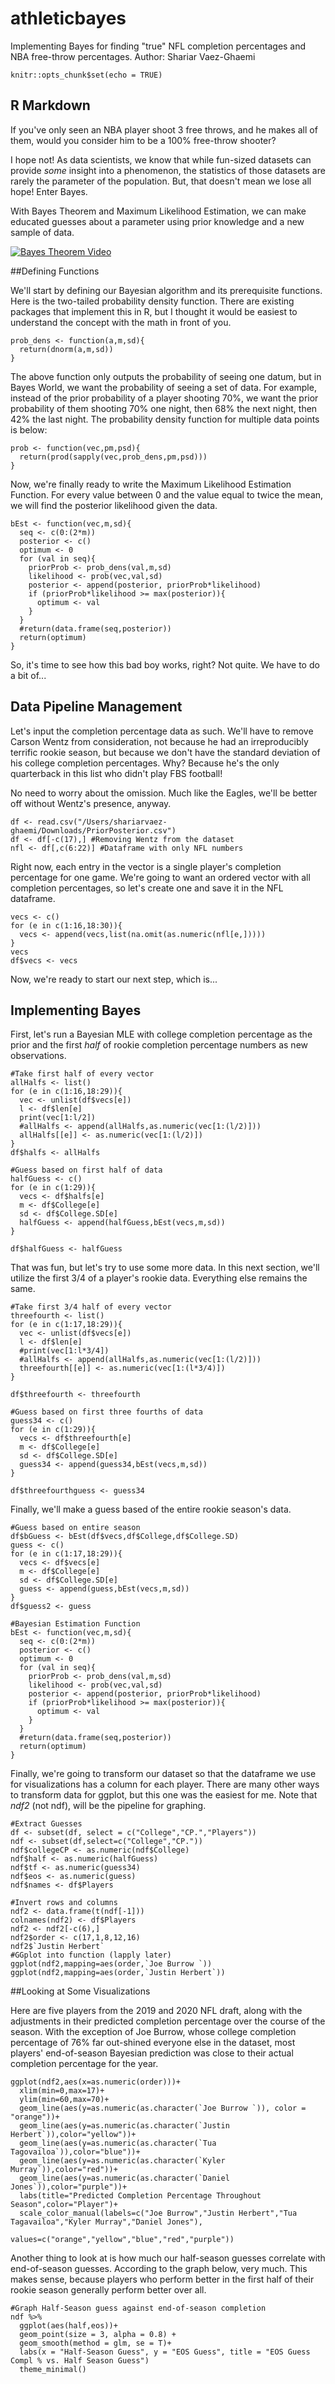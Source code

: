 # athleticbayes
Implementing Bayes for finding "true" NFL completion percentages and NBA free-throw percentages.
Author: Shariar Vaez-Ghaemi

```{r setup, include=FALSE}
knitr::opts_chunk$set(echo = TRUE)
```

## R Markdown

If you've only seen an NBA player shoot 3 free throws, and he makes all of them, would you consider him to be a 100% free-throw shooter?

I hope not! As data scientists, we know that while fun-sized datasets can provide *some* insight into a phenomenon, the statistics of those datasets are rarely the parameter of the population. But, that doesn't mean we lose all hope! Enter Bayes.

With Bayes Theorem and Maximum Likelihood Estimation, we can make educated guesses about a parameter using prior knowledge and a new sample of data.

[![Bayes Theorem Video](https://img.youtube.com/vi/IaRw1ZbTmhw/0.jpg)](https://www.youtube.com/watch?v=IaRw1ZbTmhw)

##Defining Functions

We'll start by defining our Bayesian algorithm and its prerequisite functions. Here is the two-tailed probability density function. There are existing packages that implement this in R, but I thought it would be easiest to understand the concept with the math in front of you.

```{r Two-Tailed Probability Density Function}
prob_dens <- function(a,m,sd){
  return(dnorm(a,m,sd))
}
```

The above function only outputs the probability of seeing one datum, but in Bayes World, we want the probability of seeing a set of data. For example, instead of the prior probability of a player shooting 70%, we want the prior probability of them shooting 70% one night, then 68% the next night, then 42% the last night. The probability density function for multiple data points is below:

```{r Probability Density for Dataset}
prob <- function(vec,pm,psd){
  return(prod(sapply(vec,prob_dens,pm,psd)))
}
```

Now, we're finally ready to write the Maximum Likelihood Estimation Function. For every value between 0 and the value equal to twice the mean, we will find the posterior likelihood given the data. 

```{r Bayesian MLE}
bEst <- function(vec,m,sd){
  seq <- c(0:(2*m))
  posterior <- c()
  optimum <- 0
  for (val in seq){
    priorProb <- prob_dens(val,m,sd)
    likelihood <- prob(vec,val,sd)
    posterior <- append(posterior, priorProb*likelihood)
    if (priorProb*likelihood >= max(posterior)){
      optimum <- val
    }
  }
  #return(data.frame(seq,posterior))
  return(optimum)
}
```

So, it's time to see how this bad boy works, right? Not quite. We have to do a bit of...

## Data Pipeline Management

Let's input the completion percentage data as such. We'll have to remove Carson Wentz from consideration, not because he had an irreproducibly terrific rookie season, but because we don't have the standard deviation of his college completion percentages. Why? Because he's the only quarterback in this list who didn't play FBS football!

No need to worry about the omission. Much like the Eagles, we'll be better off without Wentz's presence, anyway.

``` {r inputting data}
df <- read.csv("/Users/shariarvaez-ghaemi/Downloads/PriorPosterior.csv")
df <- df[-c(17),] #Removing Wentz from the dataset
nfl <- df[,c(6:22)] #Dataframe with only NFL numbers
```

Right now, each entry in the vector is a single player's completion percentage for one game. We're going to want an ordered vector with all completion percentages, so let's create one and save it in the NFL dataframe.

```{r Creating vector with all CP's}
vecs <- c()
for (e in c(1:16,18:30)){
  vecs <- append(vecs,list(na.omit(as.numeric(nfl[e,]))))
}
vecs
df$vecs <- vecs
```

Now, we're ready to start our next step, which is...

## Implementing Bayes

First, let's run a Bayesian MLE with college completion percentage as the prior and the first *half* of rookie completion percentage numbers as new observations.

```{r Running Bayesian MLE with first half of regular season}
#Take first half of every vector
allHalfs <- list()
for (e in c(1:16,18:29)){
  vec <- unlist(df$vecs[e])
  l <- df$len[e]
  print(vec[1:l/2])
  #allHalfs <- append(allHalfs,as.numeric(vec[1:(l/2)]))
  allHalfs[[e]] <- as.numeric(vec[1:(l/2)])
}
df$halfs <- allHalfs

#Guess based on first half of data
halfGuess <- c()
for (e in c(1:29)){
  vecs <- df$halfs[e]
  m <- df$College[e]
  sd <- df$College.SD[e]
  halfGuess <- append(halfGuess,bEst(vecs,m,sd))
}

df$halfGuess <- halfGuess
```

That was fun, but let's try to use some more data. In this next section, we'll utilize the first 3/4 of a player's rookie data. Everything else remains the same.

```{r Running Bayesian MLE with first 3/4 of regular season}
#Take first 3/4 half of every vector
threefourth <- list()
for (e in c(1:17,18:29)){
  vec <- unlist(df$vecs[e])
  l <- df$len[e]
  #print(vec[1:l*3/4])
  #allHalfs <- append(allHalfs,as.numeric(vec[1:(l/2)]))
  threefourth[[e]] <- as.numeric(vec[1:(l*3/4)])
}

df$threefourth <- threefourth

#Guess based on first three fourths of data
guess34 <- c()
for (e in c(1:29)){
  vecs <- df$threefourth[e]
  m <- df$College[e]
  sd <- df$College.SD[e]
  guess34 <- append(guess34,bEst(vecs,m,sd))
}

df$threefourthguess <- guess34
```

Finally, we'll make a guess based of the entire rookie season's data.

```{r Bayesian MLE with full-season}
#Guess based on entire season
df$bGuess <- bEst(df$vecs,df$College,df$College.SD)
guess <- c()
for (e in c(1:17,18:29)){
  vecs <- df$vecs[e]
  m <- df$College[e]
  sd <- df$College.SD[e]
  guess <- append(guess,bEst(vecs,m,sd))
}
df$guess2 <- guess

#Bayesian Estimation Function
bEst <- function(vec,m,sd){
  seq <- c(0:(2*m))
  posterior <- c()
  optimum <- 0
  for (val in seq){
    priorProb <- prob_dens(val,m,sd)
    likelihood <- prob(vec,val,sd)
    posterior <- append(posterior, priorProb*likelihood)
    if (priorProb*likelihood >= max(posterior)){
      optimum <- val
    }
  }
  #return(data.frame(seq,posterior))
  return(optimum)
}
```

Finally, we're going to transform our dataset so that the dataframe we use for visualizations has a column for each player. There are many other ways to transform data for ggplot, but this one was the easiest for me. Note that *ndf2* (not ndf), will be the pipeline for graphing.

```{r Transforming Data for ggplot}
#Extract Guesses
df <- subset(df, select = c("College","CP.","Players"))
ndf <- subset(df,select=c("College","CP."))
ndf$collegeCP <- as.numeric(ndf$College)
ndf$half <- as.numeric(halfGuess)
ndf$tf <- as.numeric(guess34)
ndf$eos <- as.numeric(guess)
ndf$names <- df$Players

#Invert rows and columns
ndf2 <- data.frame(t(ndf[-1]))
colnames(ndf2) <- df$Players
ndf2 <- ndf2[-c(6),]
ndf2$order <- c(17,1,8,12,16)
ndf2$`Justin Herbert`
#GGplot into function (lapply later)
ggplot(ndf2,mapping=aes(order,`Joe Burrow `))
ggplot(ndf2,mapping=aes(order,`Justin Herbert`))
```

##Looking at Some Visualizations

Here are five players from the 2019 and 2020 NFL draft, along with the adjustments in their predicted completion percentage over the course of the season. With the exception of Joe Burrow, whose college completion percentage of 76% far out-shined everyone else in the dataset, most players' end-of-season Bayesian prediction was close to their actual completion percentage for the year.

```{r Prediction Visualization, echo=TRUE}
ggplot(ndf2,aes(x=as.numeric(order)))+
  xlim(min=0,max=17)+
  ylim(min=60,max=70)+
  geom_line(aes(y=as.numeric(as.character(`Joe Burrow `)), color = "orange"))+
  geom_line(aes(y=as.numeric(as.character(`Justin Herbert`)),color="yellow"))+
  geom_line(aes(y=as.numeric(as.character(`Tua Tagovailoa`)),color="blue"))+
  geom_line(aes(y=as.numeric(as.character(`Kyler Murray`)),color="red"))+
  geom_line(aes(y=as.numeric(as.character(`Daniel Jones`)),color="purple"))+
  labs(title="Predicted Completion Percentage Throughout Season",color="Player")+
  scale_color_manual(labels=c("Joe Burrow","Justin Herbert","Tua Tagavailoa","Kyler Murray","Daniel Jones"),
                              values=c("orange","yellow","blue","red","purple"))

```

Another thing to look at is how much our half-season guesses correlate with end-of-season guesses. According to the graph below, very much. This makes sense, because players who perform better in the first half of their rookie season generally perform better over all.

``` {r Half-Season vs EOS}
#Graph Half-Season guess against end-of-season completion
ndf %>%
  ggplot(aes(half,eos))+
  geom_point(size = 3, alpha = 0.8) +
  geom_smooth(method = glm, se = T)+
  labs(x = "Half-Season Guess", y = "EOS Guess", title = "EOS Guess Compl % vs. Half Season Guess")
  theme_minimal()  
```

